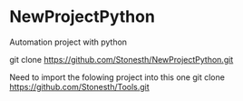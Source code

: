 # NewProjectPython
Automation project with python

git clone https://github.com/Stonesth/NewProjectPython.git


Need to import the folowing project into this one 
git clone https://github.com/Stonesth/Tools.git

